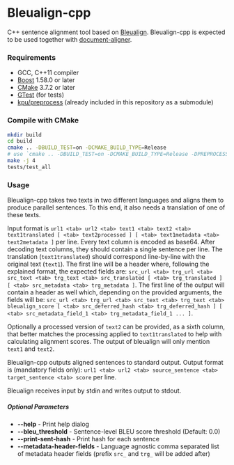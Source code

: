# Bleualign-cpp
C++ sentence alignment tool based on [Bleualign](https://github.com/rsennrich/Bleualign).
Bleualign-cpp is expected to be used together with [document-aligner](https://github.com/bitextor/bitextor/tree/master/document-aligner).

### Requirements
- GCC, C++11 compiler
- [Boost](https://www.boost.org/) 1.58.0 or later
- [CMake](https://cmake.org/download/) 3.7.2 or later
- [GTest](https://github.com/google/googletest) (for tests)
- [kpu/preprocess](https://github.com/kpu/preprocess) (already included in this repository as a submodule)


### Compile with CMake

```bash
mkdir build
cd build
cmake .. -DBUILD_TEST=on -DCMAKE_BUILD_TYPE=Release
# use `cmake .. -DBUILD_TEST=on -DCMAKE_BUILD_TYPE=Release -DPREPROCESS_PATH=/home/user/preprocess/` if you use other 'preprocess' folder
make -j 4
tests/test_all
```


### Usage

Bleualign-cpp takes two texts in two different languages and aligns them to produce parallel sentences. To this end, it also needs a translation of one of these texts.

Input format is `url1 <tab> url2 <tab> text1 <tab> text2 <tab> text1translated [ <tab> text2processed ] [ <tab> text1metadata <tab> text2metadata ]` per line. Every text column is encoded as base64. After decoding text columns, they should contain a single sentence per line. The translation (`text1translated`) should correspond line-by-line with the original text (`text1`). The first line will be a header where, following the explained format, the expected fields are: `src_url <tab> trg_url <tab> src_text <tab> trg_text <tab> src_translated [ <tab> trg_translated ] [ <tab> src_metadata <tab> trg_metadata ]`. The first line of the output will contain a header as well which, depending on the provided arguments, the fields will be: `src_url <tab> trg_url <tab> src_text <tab> trg_text <tab> bleualign_score [ <tab> src_deferred_hash <tab> trg_deferred_hash ] [ <tab> src_metadata_field_1 <tab> trg_metadata_field_1 ... ]`.

Optionally a processed version of `text2` can be provided, as a sixth column, that better matches the processing applied to `text1translated` to help with calculating alignment scores. The output of bleualign will only mention `text1` and `text2`.

Bleualign-cpp outputs aligned sentences to standard output. Output format is (mandatory fields only): `url1 <tab> url2 <tab> source_sentence <tab> target_sentence <tab> score` per line.

Bleualign receives input by stdin and writes output to stdout.

##### Optional Parameters
* **--help** - Print help dialog
* **--bleu_threshold** - Sentence-level BLEU score threshold (Default: 0.0)
* **--print-sent-hash** - Print hash for each sentence
* **--metadata-header-fields** - Language agnostic comma separated list of metadata header fields (prefix `src_` and `trg_` will be added after)
